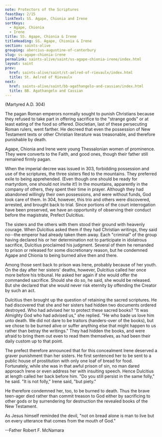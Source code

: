 ```yaml
---
note: Protectors of the Scriptures
feastDay: 2/15
linkText: SS. Agape, Chionia and Irene
sortKeys:
  - Agape, Chionia
  - Irene
title: SS. Agape, Chionia & Irene
titleHeading: SS. Agape, Chionia & Irene
section: saints-alive
grouping: abercius-augustine-of-canterbury
slug: ss-agape-chionia-irene
permalink: saints-alive/saint/ss-agape-chionia-irene/index.html
layout: saint
prev:
  href: saints-alive/saint/st-aelred-of-rievaulx/index.html
  title: St. Aelred of Rievaulx
next:
  href: saints-alive/saint/bb-agathangelo-and-cassian/index.html
  title: BB. Agathangelo and Cassian
---
```

(Martyred A.D. 304)

The pagan Roman emperors normally sought to punish Christians because they refused to take part in offering sacrifice to the "strange gods" or at least eating of the food so offered. Diocletian, last of these persecuting Roman rulers, went farther. He decreed that even the possession of New Testament texts or other Christian literature was treasonable, and therefore punishable by death.

Agape, Chionia and Irene were young Thessalonian women of prominence. They were converts to the Faith, and good ones, though their father still remained firmly pagan.

When the imperial decree was issued in 303, forbidding possession and use of the scriptures, the three sisters fled to the mountains. They preferred exile to being apprehended. (Even though one should be ready for martyrdom, one should not invite it!) In the mountains, apparently in the company of others, they spent their time in prayer. Although they had abandoned willingly their own possessions, and were without funds, God took care of them. In 304, however, this trio and others were discovered, arrested, and brought back to trial. Since portions of the court interrogation have been preserved, we have an opportunity of observing their conduct before the magistrate, Prefect Dulcitius.

The sisters and the others with them stood their ground with heavenly courage. When Dulcitius asked them if they had Christian writings, they said no--the emperor had already taken them away. Each "criminal" of the group having declared his or her determination not to participate in idolatrous sacrifice, Dulcitius proclaimed his judgment. Several of them he remanded to prison or released for some discretionary reason, but he condemned Agape and Chionia to being burned alive then and there.

Among those sent back to prison was Irene, probably because of her youth. On the day after her sisters' deaths, however, Dulcitius called her once more before his tribunal. He asked her again if she would offer the commanded sacrifice. Should she do so, he said, she would be released. But she declared that she would never risk eternity by offending the Creator by such an act.

Dulcitius then brought up the question of retaining the sacred scriptures. He had discovered that she and her sisters had hidden two documents ordered destroyed. Who had advised her to protect these sacred books? "It was Almighty God who had advised us," she replied. "He who bade us love him unto death. We did not dare to be traitors (handers-over of the books), but we chose to be burned alive or suffer anything else that might happen to us rather than betray the writings." They had hidden the books, and were afraid to bring them out even to read them themselves, as had been their daily custom up to that point.

The prefect therefore announced that for this concealment Irene deserved a graver punishment than her sisters. He first sentenced her to be sent to a public house of prostitution with only one loaf of bread for food. Fortunately, while she was in that awful prison of sin, no man dared approach Irene or even address her with insulting speech. Hence Dulcitius at length called her back before him. "Do you still persist in the same folly," he said. "It is not folly," Irene said, "but piety."

He therefore condemned her, too, to be burned to death. Thus the brave teen-ager died rather than commit treason to God either by sacrificing to other gods or by surrendering for destruction the revealed books of the New Testament.

As Jesus himself reminded the devil, "not on bread alone is man to live but on every utterance that comes from the mouth of God."

\--Father Robert F. McNamara